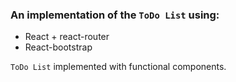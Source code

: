 ### An implementation of the `ToDo List` using:

- React + react-router
- React-bootstrap

`ToDo List` implemented with functional components.
